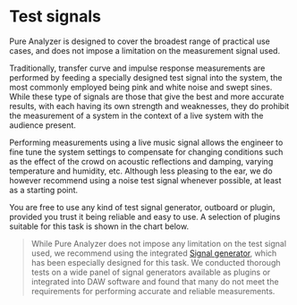 # Test signals
Pure Analyzer is designed to cover the broadest range of practical use cases, and does not impose a limitation on the measurement signal used.

Traditionally, transfer curve and impulse response measurements are performed by feeding a specially designed test signal into the system, the most commonly employed being pink and white noise and swept sines. 
While these type of signals are those that give the best and more accurate results, with each having its own strength and weaknesses, they do prohibit the measurement of a system in the context of a live system with the audience present.

Performing measurements using a live music signal allows the engineer to fine tune the system settings to compensate for changing conditions such as the effect of the crowd on acoustic reflections and damping, varying temperature and humidity, etc. 
Although less pleasing to the ear, we do however recommend using a noise test signal whenever possible, at least as a starting point.

You are free to use any kind of test signal generator, outboard or plugin, provided you trust it being reliable and easy to use. 
A selection of plugins suitable for this task is shown in the chart below.

> While Pure Analyzer does not impose any limitation on the test signal used, we recommend using the integrated [Signal generator](12_Signal_generator_01_Signal_types.md), which has been especially designed for this task. We conducted thorough tests on a wide panel of signal generators available as plugins or integrated into DAW software and found that many do not meet the requirements for performing accurate and reliable measurements.

